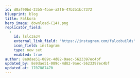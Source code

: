 ```yaml
---
id: d8af90bd-23b5-4bae-a2f6-47b2b1bc7372
blueprint: blog
title: Falkora
hero_image: download-(14).png
replicator_field:
  -
    id: lslc3a34
    external_link_field: 'https://instagram.com/falcobuilds'
    icon_field: instagram
    type: new_set
    enabled: true
author: 8e9dae51-089c-4d82-9aec-5623397ec4bf
updated_by: 8e9dae51-089c-4d82-9aec-5623397ec4bf
updated_at: 1707887470
---
```

